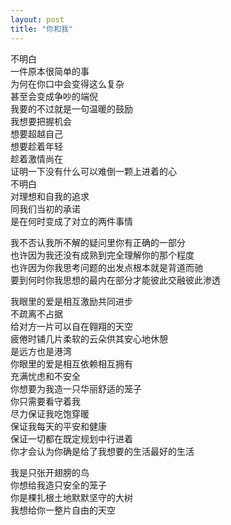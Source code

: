 ```yaml
---
layout: post
title: "你和我"
---
```

不明白  
一件原本很简单的事  
为何在你口中会变得这么复杂  
甚至会变成争吵的端倪  
我要的不过就是一句温暖的鼓励  
我想要把握机会  
想要超越自己  
想要趁着年轻  
趁着激情尚在  
证明一下没有什么可以难倒一颗上进着的心  
不明白  
对理想和自我的追求  
同我们当初的承诺  
是在何时变成了对立的两件事情  

我不否认我所不解的疑问里你有正确的一部分  
也许因为我还没有成熟到完全理解你的那个程度  
也许因为你我思考问题的出发点根本就是背道而驰  
要到何时你我思想的最内在部分才能彼此交融彼此渗透  

我眼里的爱是相互激励共同进步  
不疏离不占据  
给对方一片可以自在翱翔的天空  
疲倦时铺几片柔软的云朵供其安心地休憩  
是远方也是港湾  
你眼里的爱是相互依赖相互拥有  
充满忧虑和不安全  
你想要为我造一只华丽舒适的笼子  
你只需要看守着我  
尽力保证我吃饱穿暖  
保证我每天的平安和健康  
保证一切都在既定规划中行进着  
你才会认为你确是给了我想要的生活最好的生活  

我是只张开翅膀的鸟  
你想给我造只安全的笼子  
你是棵扎根土地默默坚守的大树  
我想给你一整片自由的天空  

							  
		
